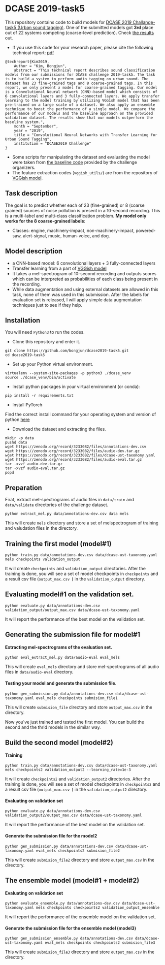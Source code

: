 # DCASE 2019-task5
This repository contains code to build models for [DCASE 2019 Challange-task5 (Urban sound tagging)](http://dcase.community/challenge2019/task-urban-sound-tagging). One of the submitted models got **3rd** place out of 22 systems competing (coarse-level prediction). Check [the results](http://dcase.community/challenge2019/task-urban-sound-tagging-results) out.

* If you use this code for your research paper, please cite the following technical report: [pdf](http://dcase.community/documents/challenge2019/technical_reports/DCASE2019_Kim_107.pdf)

```
@techreport{Kim2019,
    Author = "Kim, Bongjun",
    abstract = "This technical report describes sound classification models from our submissions for DCASE challenge 2019-task5. The task is to build a system to perform audio tagging on urban sound. The dataset has 23 fine-grained tags and 8 coarse-grained tags. In this report, we only present a model for coarse-grained tagging. Our model is a Convolutional Neural network (CNN)-based model which consists of 6 convolutional layers and 3 fully-connected layers. We apply transfer learning to the model training by utilizing VGGish model that has been pre-trained on a large scale of a dataset. We also apply an ensemble technique to boost the performance of a single model. We compare the performance of our models and the baseline approach on the provided validation dataset. The results show that our models outperform the baseline system.",
    month = "September",
    year = "2019",
    title = "Convolutional Neural Networks with Transfer Learning for Urban Sound Tagging",
    institution = "DCASE2019 Challenge"
}
```


* Some scripts for manipulating the dataset and evaluating the model were taken from [the baseline code](https://github.com/sonyc-project/urban-sound-tagging-baseline) provided by the challenge organizers.
* The feature extraction codes (`vggish_utils/`) are from the repository of [VGGish model](https://github.com/tensorflow/models/tree/master/research/audioset).

## Task description
The goal is to predict whether each of 23 (fine-grained) or 8 (coarse grained) sources of noise pollution is present in a 10-second recording. This is a multi-label and multi-class classification problem. **My model only works for the 8 coarse-grained labels:**
* Classes: engine, machinery-impact, non-machinery-impact, powered-saw, alert-signal, music, human-voice, and dog.

## Model description
* a CNN-based model: 6 convolutional layers +  3 fully-connected layers
* Transfer learning from a part of [VGGish model](https://github.com/tensorflow/models/tree/master/research/audioset)
* It takes a mel-spectrogram of 10-second recording and outputs scores which can be interpreted as probabilities of each class being present in the recording.
* While data augmentation and using external datasets are allowed in this task, none of them was used in this submission. After the labels for evaluation set is released, I will apply simple data augmentation techniques just to see if they help.

## Installation
You will need `Python3` to run the codes.

* Clone this repository and enter it.

```shell
git clone https://github.com/bongjun/dcase2019-task5.git
cd dcase2019-task5
```
* Set up your Python virtual environment.

```
virtualenv --system-site-packages -p python3 ./dcase_venv
source ./dcase_venv/bin/activate
```

* Install python packages in your virtual environment (or conda):
```shell
pip install -r requirements.txt
```

* Install PyTorch

Find the correct install command for your operating system and version of python [here](https://pytorch.org/)

* Download the dataset and extracting the files.
```shell
mkdir -p data
pushd data
wget https://zenodo.org/record/3233082/files/annotations-dev.csv
wget https://zenodo.org/record/3233082/files/audio-dev.tar.gz
wget https://zenodo.org/record/3233082/files/dcase-ust-taxonomy.yaml
wget https://zenodo.org/record/3233082/files/audio-eval.tar.gz
tar -xvzf audio-dev.tar.gz
tar -xvzf audio-eval.tar.gz
popd
```

## Preparation
Firat, extract mel-spectrograms of audio files in `data/train` and `data/validate` directories of the challenge dataset.

```shell
python extract_mel.py data/annotations-dev.csv data mels
```
This will create `mels` directory and store a set of melspectrogram of training and valudation files in the directory.

## Training the first model (model#1)
```shell
python train.py data/annotations-dev.csv data/dcase-ust-taxonomy.yaml mels checkpoints validation_output
```
It will create `checkpoints` and `validation_output` directories. After the training is done, you will see a set of model checkpoints in `checkpoints` and a result csv file (`output_max.csv `) in the `validation_output` directory.

## Evaluating model#1 on the validation set.
```shell
python evaluate.py data/annotations-dev.csv validation_output/output_max.csv data/dcase-ust-taxonomy.yaml
```

It will report the performance of the best model on the validation set.

## Generating the submission file for model#1

#### Extracting mel-spectrograms of the evaluation set.

```shell
python eval_extract_mel.py data/audio-eval eval_mels
```

This will create `eval_mels` directory and store mel-spectrograms of all audio files in `data/audio-eval` directory.

#### Testing your model and generate the submission file.
```shell
python gen_submission.py data/annotations-dev.csv data/dcase-ust-taxonomy.yaml eval_mels checkpoints submision_file1
```
This will create `submision_file` directory and store `output_max.csv` in the directory.

Now you've just trained and tested the first model. You can build the second and the thrid models in the similar way.

## Build the second model (model#2)
#### Training
```shell
python train.py data/annotations-dev.csv data/dcase-ust-taxonomy.yaml mels checkpoints2 validation_output2 --learning_rate=1e-3
```
It will create `checkpoints2` and `validation_output2` directories. After the training is done, you will see a set of model checkpoints in `checkpoints2` and a result csv file (`output_max.csv `) in the `validation_output2` directory.

#### Evaluating on validation set
```shell
python evaluate.py data/annotations-dev.csv validation_output2/output_max.csv data/dcase-ust-taxonomy.yaml
```
It will report the performance of the best model on the validation set.

#### Generate the submission file for the model2

```shell
python gen_submission.py data/annotations-dev.csv data/dcase-ust-taxonomy.yaml eval_mels checkpoints2 submision_file2
```
This will create `submision_file2` directory and store `output_max.csv` in the directory.

## The ensemble model (model#1 + model#2)
#### Evaluating on validation set
```shell
python evaluate_ensemble.py data/annotations-dev.csv data/dcase-ust-taxonomy.yaml mels checkpoints checkpoints2 validation_output_ensemble
```
It will report the performance of the ensemble model on the validation set.

#### Generate the submission file for the ensemble model (model3)
```shell
python gen_submission_ensemble.py data/annotations-dev.csv data/dcase-ust-taxonomy.yaml eval_mels checkpoints checkpoints2 submision_file3
```
This will create `submision_file3` directory and store `output_max.csv` in the directory.

